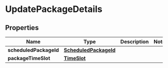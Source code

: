 
# UpdatePackageDetails

## Properties
Name | Type | Description | Notes
------------ | ------------- | ------------- | -------------
**scheduledPackageId** | [**ScheduledPackageId**](ScheduledPackageId.md) |  | 
**packageTimeSlot** | [**TimeSlot**](TimeSlot.md) |  | 



